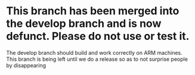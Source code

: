 # This branch has been merged into the develop branch and is now defunct.  Please do not use or test it.
The develop branch should build and work correctly on ARM machines.  This branch is being left until we do a release so as to not surprise people by disappearing
